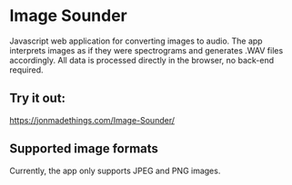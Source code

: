 # Image Sounder

Javascript web application for converting images to audio. The app interprets images as if they were spectrograms and generates .WAV files accordingly. All data is processed directly in the browser, no back-end required.

## Try it out:
https://jonmadethings.com/Image-Sounder/

## Supported image formats
Currently, the app only supports JPEG and PNG images.
